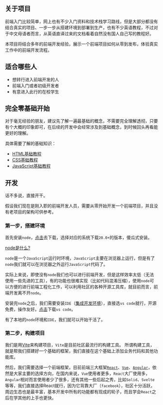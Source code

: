 ## 关于项目

前端入门比较简单，网上也有不少入门资料和技术栈学习路线，但是大部分都没有结合真实的项目、一步一步从搭建环境到部署到生产，也有不少英语教程，不过对于中文母语者而言，从英语直译过来的文档看着自然没有国人自己写的教程好。

本项目将结合多年的前端开发经验，展示一个前端项目如何从零到发布，体验真实工作中的前端开发流程。

## 适合哪些人

- 想转行进入前端开发的人
- 前端入门或者初级开发者
- 有意进入此行的在校学生

## 完全零基础开始

对于毫无经验的朋友，建议先了解一遍最基础的概念，不需要完全理解透彻，只要有个大概的印象即可，在后续的开发中会经常涉及到基础概念，到时候回头再看能更好的理解。

具体需要了解的基础知识：
- [HTML基础教程](https://developer.mozilla.org/zh-CN/docs/Learn/HTML/Introduction_to_HTML)
- [CSS基础教程](https://developer.mozilla.org/zh-CN/docs/Learn/CSS/First_steps/What_is_CSS)
- [JavaScript基础教程](https://zh.javascript.info/intro)

## 开发

话不多说，直接开干。

假设我们现在是刚入职的前端开发人员，需要从零开始开发一个前端项目，并且没有老项目的架构可供参考。

### 第一步，搭建环境

首先安装`node`，[点击](https://nodejs.org/en)去下载，选择对应的系统下载`20.0+`的版本，傻瓜式安装。

[node是什么?](https://developer.mozilla.org/zh-CN/docs/Learn/Server-side/Express_Nodejs/Introduction)

`node`是一个`JavaScript`运行时环境，`JavaScript`主要在浏览器上运行，但是有了`node`我们就可以在浏览器之外运行`JavaScript`代码了。

实际上来说，即使没有`node`我们也可以进行前端开发，但是这样效率太低（无法使用一些先进的工具），有的功能也很难实现（比如代码混淆压缩），使用`node`可以方便的进行前端工程化工作，可以利用社区的各种开源工具库，就目前而言，前端开发离不开`node`。

安装完`node`之后，我们需要安装`IDE`（[集成开发环境](https://aws.amazon.com/cn/what-is/ide/)），直接选`vs code`就行，开源免费，操作友好。[点击](https://code.visualstudio.com/Download)下载`vs code`。

有了本地的`node`环境和`IDE`，我们就可以开始干活了。

### 第二步，构建项目

我们是用[Vite](https://cn.vitejs.dev/guide/why.html)来构建项目，`Vite`是目前社区最流行的构建工具。
所谓构建工具，就是帮我们搭建好一个基础的框架，我们直接在这个基础上添加业务代码和其他功能库。

然后，我们需要选择一个前端框架，目前前端三大框架[`React`](https://react.dev/learn)、[`Vue`](https://cn.vuejs.org/)、[`Angular`](https://angular.io/docs)，依然是大家主要的选择方向，在国内来说，`Vue`使用者更多，`React`大厂使用多，`Angular`相对而言使用者少了很多，还有其他一些后起之秀，比如`Solid`、`Svelte`等等，我们直接选择React就行，因为它背靠大厂（`facebook`），社区十分活跃，周边生态也是最丰富，基本开发中所有的功能都有现成的轮子，而且学会`React`之后在学其他的上手也更快。



